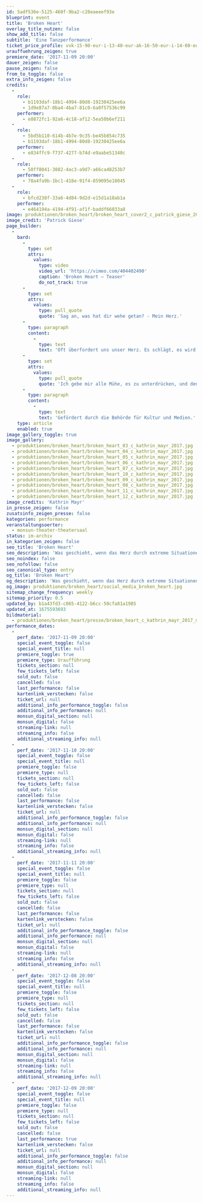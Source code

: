 ```yaml
---
id: 5adf536e-5125-460f-9ba2-c28eaeeef93e
blueprint: event
title: 'Broken Heart'
overlay_title_nutzen: false
show_add_title: false
subtitle: 'Eine Tanzperformance'
ticket_price_profile: vvk-15-90-eur-i-13-40-eur-ak-16-50-eur-i-14-00-eur
urauffuehrung_zeigen: true
premiere_date: '2017-11-09 20:00'
dauer_zeigen: false
pause_zeigen: false
from_to_toggle: false
extra_info_zeigen: false
credits:
  -
    role:
      - b1193daf-18b1-4994-80d8-19230425ee6a
      - 1d9e87a7-0ba4-4ba7-81c0-6a0f57536c99
    performer:
      - e8872fc1-92a6-4c18-af12-5ea50b6ef211
  -
    role:
      - 5bd5b110-614b-4b7e-9c35-be45b854c735
      - b1193daf-18b1-4994-80d8-19230425ee6a
    performer:
      - e834ffc9-f737-4277-b74d-e9aabe51340c
  -
    role:
      - 58ff8041-3882-4ac3-a9d7-a66ca48253b7
    performer:
      - 78a4fa9b-1bc1-418e-91f4-859095e18045
  -
    role:
      - bfcd238f-33a6-4d84-9d2d-e15d1a18ab1a
    performer:
      - e464194a-4194-4f91-af1f-baddf66033a8
image: produktionen/broken_heart/broken_heart_cover2_c_patrick_giese_2017.jpg
image_credit: 'Patrick Giese'
page_builder:
  -
    bard:
      -
        type: set
        attrs:
          values:
            type: video
            video_url: 'https://vimeo.com/404402490'
            caption: 'Broken Heart – Teaser'
            do_not_track: true
      -
        type: set
        attrs:
          values:
            type: pull_quote
            quote: 'Sag an, was hat dir wehe getan? - Mein Herz.'
      -
        type: paragraph
        content:
          -
            type: text
            text: 'Oft überfordert uns unser Herz. Es schlägt, es wird weich, es klopft, es krampft, es schmerzt. Und manchmal wird der Schmerz so unerträglich, dass wir uns wünschen, wir könnten es wie in einem Märchen gegen einen Stein eintauschen. Was geschieht mit uns, wenn das Herz durch extreme Situationen den Körper in Beschlag nimmt und unsere Gefühlswelt explodieren oder implodieren lässt? In der Performance BROKEN HEART suchen ein Tänzer und ein Musiker die Auseinandersetzung mit dem Broken-Heart-Syndrom (der Tako Tsubo Kardiomyopathie). Eine Auseinandersetzung zwischen Märchenszenerie und Pragmatismus, Alltag und Wunschvorstellung, Aufgeben wollen und Weitermachen müssen.'
      -
        type: set
        attrs:
          values:
            type: pull_quote
            quote: 'Ich gebe mir alle Mühe, es zu unterdrücken, und dennoch pocht mein Herz und tut mir wehe.'
      -
        type: paragraph
        content:
          -
            type: text
            text: 'Gefördert durch die Behörde für Kultur und Medien.'
    type: article
    enabled: true
image_gallery_toggle: true
image_gallery:
  - produktionen/broken_heart/broken_heart_03_c_kathrin_mayr_2017.jpg
  - produktionen/broken_heart/broken_heart_04_c_kathrin_mayr_2017.jpg
  - produktionen/broken_heart/broken_heart_05_c_kathrin_mayr_2017.jpg
  - produktionen/broken_heart/broken_heart_06_c_kathrin_mayr_2017.jpg
  - produktionen/broken_heart/broken_heart_07_c_kathrin_mayr_2017.jpg
  - produktionen/broken_heart/broken_heart_10_c_kathrin_mayr_2017.jpg
  - produktionen/broken_heart/broken_heart_09_c_kathrin_mayr_2017.jpg
  - produktionen/broken_heart/broken_heart_08_c_kathrin_mayr_2017.jpg
  - produktionen/broken_heart/broken_heart_11_c_kathrin_mayr_2017.jpg
  - produktionen/broken_heart/broken_heart_12_c_kathrin_mayr_2017.jpg
image_credits: 'Kathrin Mayr'
in_presse_zeigen: false
zusatsinfo_zeigen_presse: false
kategorien: performance
veranstaltungsoerter:
  - monsun-theater-theatersaal
status: im-archiv
in_kategorien_zeigen: false
seo_title: 'Broken Heart'
seo_description: 'Was geschieht, wenn das Herz durch extreme Situationen den Körper in Beschlag nimmt? BROKEN HEART ist die Auseinandersetzung mit dem Broken-Heart-Syndrom.'
seo_noindex: false
seo_nofollow: false
seo_canonical_type: entry
og_title: 'Broken Heart'
og_description: 'Was geschieht, wenn das Herz durch extreme Situationen den Körper in Beschlag nimmt? BROKEN HEART ist die Auseinandersetzung mit dem Broken-Heart-Syndrom.'
og_image: produktionen/broken_heart/social_media_broken_heart.jpg
sitemap_change_frequency: weekly
sitemap_priority: 0.5
updated_by: b1a43fd3-c865-4122-b6cc-50cfa81a1985
updated_at: 1675593693
bildmaterial:
  - produktionen/broken_heart/presse/broken_heart_c_kathrin_mayr_2017_monsun.zip
performance_dates:
  -
    perf_date: '2017-11-09 20:00'
    special_event_toggle: false
    special_event_title: null
    premiere_toggle: true
    premiere_type: Uraufführung
    tickets_section: null
    few_tickets_left: false
    sold_out: false
    cancelled: false
    last_performance: false
    kartenlink_verstecken: false
    ticket_url: null
    additional_info_performance_toggle: false
    additional_info_performance: null
    monsun_digital_section: null
    monsun_digital: false
    streaming-link: null
    streaming_info: false
    additional_streaming_info: null
  -
    perf_date: '2017-11-10 20:00'
    special_event_toggle: false
    special_event_title: null
    premiere_toggle: false
    premiere_type: null
    tickets_section: null
    few_tickets_left: false
    sold_out: false
    cancelled: false
    last_performance: false
    kartenlink_verstecken: false
    ticket_url: null
    additional_info_performance_toggle: false
    additional_info_performance: null
    monsun_digital_section: null
    monsun_digital: false
    streaming-link: null
    streaming_info: false
    additional_streaming_info: null
  -
    perf_date: '2017-11-11 20:00'
    special_event_toggle: false
    special_event_title: null
    premiere_toggle: false
    premiere_type: null
    tickets_section: null
    few_tickets_left: false
    sold_out: false
    cancelled: false
    last_performance: false
    kartenlink_verstecken: false
    ticket_url: null
    additional_info_performance_toggle: false
    additional_info_performance: null
    monsun_digital_section: null
    monsun_digital: false
    streaming-link: null
    streaming_info: false
    additional_streaming_info: null
  -
    perf_date: '2017-12-08 20:00'
    special_event_toggle: false
    special_event_title: null
    premiere_toggle: false
    premiere_type: null
    tickets_section: null
    few_tickets_left: false
    sold_out: false
    cancelled: false
    last_performance: false
    kartenlink_verstecken: false
    ticket_url: null
    additional_info_performance_toggle: false
    additional_info_performance: null
    monsun_digital_section: null
    monsun_digital: false
    streaming-link: null
    streaming_info: false
    additional_streaming_info: null
  -
    perf_date: '2017-12-09 20:00'
    special_event_toggle: false
    special_event_title: null
    premiere_toggle: false
    premiere_type: null
    tickets_section: null
    few_tickets_left: false
    sold_out: false
    cancelled: false
    last_performance: true
    kartenlink_verstecken: false
    ticket_url: null
    additional_info_performance_toggle: false
    additional_info_performance: null
    monsun_digital_section: null
    monsun_digital: false
    streaming-link: null
    streaming_info: false
    additional_streaming_info: null
---
```

